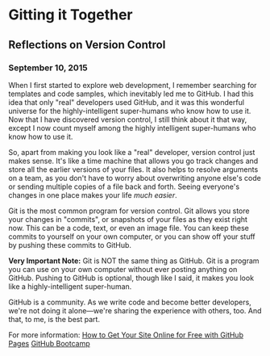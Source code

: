 # Gitting it Together
## Reflections on Version Control
### September 10, 2015</h3>

When I first started to explore web development, I remember searching for templates and code samples, which inevitably led me to GitHub.  I had this idea that only "real" developers used GitHub, and it was this wonderful universe for the highly-intelligent super-humans who know how to use it.  Now that I have discovered version control, I still think about it that way, except I now count myself among the highly intelligent super-humans who know how to use it.

So, apart from making you look like a "real" developer, version control just makes sense.  It's like a time machine that allows you go track changes and store all the earlier versions of your files. It also helps to resolve arguments on a team, as you don't have to worry about overwriting anyone else's code or sending multiple copies of a file back and forth.  Seeing everyone's changes in one place makes your life *much easier*.

Git is the most common program for version control.  Git allows you store your changes in "commits", or snapshots of your files as they exist right now.  This can be a code, text, or even an image file.  You can keep these commits to yourself on your own computer, or you can show off your stuff by pushing these commits to GitHub.

**Very Important Note:** Git is NOT the same thing as GitHub.  Git is a program you can use on your own computer without ever posting anything on GitHub.  Pushing to GitHub is optional, though like I said, it makes you look like a highly-intelligent super-human.

GitHub is a community.  As we write code and become better developers, we're not doing it alone—we're sharing the experience with others, too.  And that, to me, is the best part.

For more information:
[How to Get Your Site Online for Free with GitHub Pages](http://learntocodewith.me/tutorials/github-pages/)
[GitHub Bootcamp](https://help.github.com/categories/bootcamp/)


